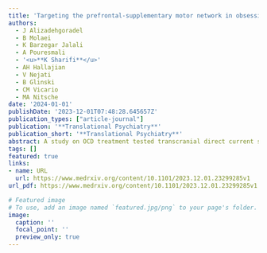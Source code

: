 ```yaml
---
title: 'Targeting the prefrontal-supplementary motor network in obsessive-compulsive disorder with intensified electrical stimulation in two dosages: A randomized, controlled trial'
authors:
  - J Alizadehgoradel
  - B Molaei
  - K Barzegar Jalali
  - A Pouresmali
  - '<u>**K Sharifi**</u>'
  - AH Hallajian
  - V Nejati
  - B Glinski
  - CM Vicario
  - MA Nitsche
date: '2024-01-01'
publishDate: '2023-12-01T07:48:28.645657Z'
publication_types: ["article-journal"]
publication: '**Translational Psychiatry**'
publication_short: '**Translational Psychiatry**'
abstract: A study on OCD treatment tested transcranial direct current stimulation (tDCS) on 39 patients, comparing sham, 1-mA, and 2-mA intensities. The 2-mA stimulation significantly improved OCD symptoms, anxiety, depression, and cognitive functions, while 1-mA showed milder benefits. The study suggests intensified tDCS, especially at 2-mA, as a promising approach for OCD therapy.
tags: []
featured: true
links:
- name: URL
  url: https://www.medrxiv.org/content/10.1101/2023.12.01.23299285v1
url_pdf: https://www.medrxiv.org/content/10.1101/2023.12.01.23299285v1.full.pdf

# Featured image
# To use, add an image named `featured.jpg/png` to your page's folder. 
image:
  caption: ''
  focal_point: ''
  preview_only: true
---
```

